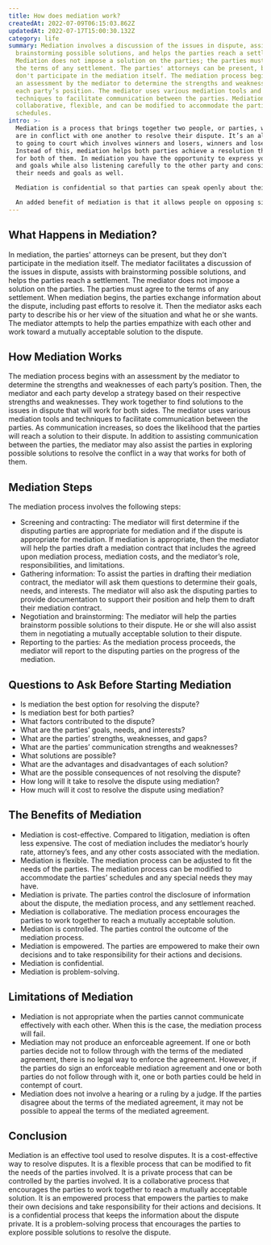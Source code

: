 ```yaml
---
title: How does mediation work?
createdAt: 2022-07-09T06:15:03.862Z
updatedAt: 2022-07-17T15:00:30.132Z
category: life
summary: Mediation involves a discussion of the issues in dispute, assists with
  brainstorming possible solutions, and helps the parties reach a settlement.
  Mediation does not impose a solution on the parties; the parties must agree to
  the terms of any settlement. The parties' attorneys can be present, but they
  don't participate in the mediation itself. The mediation process begins with
  an assessment by the mediator to determine the strengths and weaknesses of
  each party’s position. The mediator uses various mediation tools and
  techniques to facilitate communication between the parties. Mediation is
  collaborative, flexible, and can be modified to accommodate the parties’
  schedules.
intro: >-
  Mediation is a process that brings together two people, or parties, who
  are in conflict with one another to resolve their dispute. It’s an alternative
  to going to court which involves winners and losers, winners and losers again.
  Instead of this, mediation helps both parties achieve a resolution that works
  for both of them. In mediation you have the opportunity to express your needs
  and goals while also listening carefully to the other party and considering
  their needs and goals as well. 

  Mediation is confidential so that parties can speak openly about their concerns, fears, and desires without fear of retribution. The mediator does not take sides but rather assists the parties in exploring possible solutions to resolve the conflict in a way that works for both of them.

  An added benefit of mediation is that it allows people on opposing sides of a dispute see each other as human beings with needs, wants and concerns just like they have. They learn cooperation instead of confrontation…
---
```


## What Happens in Mediation?

In mediation, the parties' attorneys can be present, but they don't participate in the mediation itself. The mediator facilitates a discussion of the issues in dispute, assists with brainstorming possible solutions, and helps the parties reach a settlement. The mediator does not impose a solution on the parties. The parties must agree to the terms of any settlement.
When mediation begins, the parties exchange information about the dispute, including past efforts to resolve it. Then the mediator asks each party to describe his or her view of the situation and what he or she wants. The mediator attempts to help the parties empathize with each other and work toward a mutually acceptable solution to the dispute.

## How Mediation Works

The mediation process begins with an assessment by the mediator to determine the strengths and weaknesses of each party’s position. Then, the mediator and each party develop a strategy based on their respective strengths and weaknesses. They work together to find solutions to the issues in dispute that will work for both sides.
The mediator uses various mediation tools and techniques to facilitate communication between the parties. As communication increases, so does the likelihood that the parties will reach a solution to their dispute. In addition to assisting communication between the parties, the mediator may also assist the parties in exploring possible solutions to resolve the conflict in a way that works for both of them.

## Mediation Steps

The mediation process involves the following steps:

- Screening and contracting: The mediator will first determine if the disputing parties are appropriate for mediation and if the dispute is appropriate for mediation. If mediation is appropriate, then the mediator will help the parties draft a mediation contract that includes the agreed upon mediation process, mediation costs, and the mediator’s role, responsibilities, and limitations.
- Gathering information: To assist the parties in drafting their mediation contract, the mediator will ask them questions to determine their goals, needs, and interests. The mediator will also ask the disputing parties to provide documentation to support their position and help them to draft their mediation contract.
- Negotiation and brainstorming: The mediator will help the parties brainstorm possible solutions to their dispute. He or she will also assist them in negotiating a mutually acceptable solution to their dispute.
- Reporting to the parties: As the mediation process proceeds, the mediator will report to the disputing parties on the progress of the mediation.

## Questions to Ask Before Starting Mediation

- Is mediation the best option for resolving the dispute?
- Is mediation best for both parties?
- What factors contributed to the dispute?
- What are the parties’ goals, needs, and interests?
- What are the parties’ strengths, weaknesses, and gaps?
- What are the parties’ communication strengths and weaknesses?
- What solutions are possible?
- What are the advantages and disadvantages of each solution?
- What are the possible consequences of not resolving the dispute?
- How long will it take to resolve the dispute using mediation?
- How much will it cost to resolve the dispute using mediation?

## The Benefits of Mediation

- Mediation is cost-effective. Compared to litigation, mediation is often less expensive. The cost of mediation includes the mediator’s hourly rate, attorney’s fees, and any other costs associated with the mediation.
- Mediation is flexible. The mediation process can be adjusted to fit the needs of the parties. The mediation process can be modified to accommodate the parties’ schedules and any special needs they may have.
- Mediation is private. The parties control the disclosure of information about the dispute, the mediation process, and any settlement reached.
- Mediation is collaborative. The mediation process encourages the parties to work together to reach a mutually acceptable solution.
- Mediation is controlled. The parties control the outcome of the mediation process.
- Mediation is empowered. The parties are empowered to make their own decisions and to take responsibility for their actions and decisions.
- Mediation is confidential.
- Mediation is problem-solving.

## Limitations of Mediation

- Mediation is not appropriate when the parties cannot communicate effectively with each other. When this is the case, the mediation process will fail.
- Mediation may not produce an enforceable agreement. If one or both parties decide not to follow through with the terms of the mediated agreement, there is no legal way to enforce the agreement. However, if the parties do sign an enforceable mediation agreement and one or both parties do not follow through with it, one or both parties could be held in contempt of court.
- Mediation does not involve a hearing or a ruling by a judge. If the parties disagree about the terms of the mediated agreement, it may not be possible to appeal the terms of the mediated agreement.

## Conclusion

Mediation is an effective tool used to resolve disputes. It is a cost-effective way to resolve disputes. It is a flexible process that can be modified to fit the needs of the parties involved. It is a private process that can be controlled by the parties involved. It is a collaborative process that encourages the parties to work together to reach a mutually acceptable solution. It is an empowered process that empowers the parties to make their own decisions and take responsibility for their actions and decisions. It is a confidential process that keeps the information about the dispute private. It is a problem-solving process that encourages the parties to explore possible solutions to resolve the dispute.
